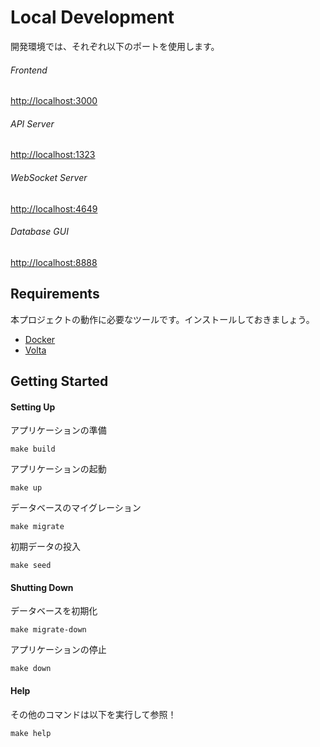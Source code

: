 # Local Development

開発環境では、それぞれ以下のポートを使用します。

###### Frontend

[http://localhost:3000](http://localhost:3000)

###### API Server

[http://localhost:1323](http://localhost:1323)

###### WebSocket Server

[http://localhost:4649](http://localhost:4649)

###### Database GUI

[http://localhost:8888](http://localhost:8888)

## Requirements

本プロジェクトの動作に必要なツールです。インストールしておきましょう。

- [Docker](https://www.docker.com)
- [Volta](https://volta.sh)

## Getting Started

#### Setting Up

アプリケーションの準備

```shell
make build
```

アプリケーションの起動

```shell
make up
```

データベースのマイグレーション

```shell
make migrate
```

初期データの投入

```shell
make seed
```

#### Shutting Down

データベースを初期化

```shell
make migrate-down
```

アプリケーションの停止

```shell
make down
```

#### Help

その他のコマンドは以下を実行して参照！

```shell
make help
```
